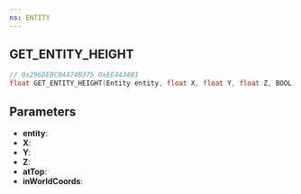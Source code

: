 ```yaml
---
ns: ENTITY
---
```

## GET_ENTITY_HEIGHT

```c
// 0x296DEBC84474B375 0xEE443481
float GET_ENTITY_HEIGHT(Entity entity, float X, float Y, float Z, BOOL atTop, BOOL inWorldCoords);
```

## Parameters
* **entity**:
* **X**:
* **Y**:
* **Z**:
* **atTop**:
* **inWorldCoords**:

